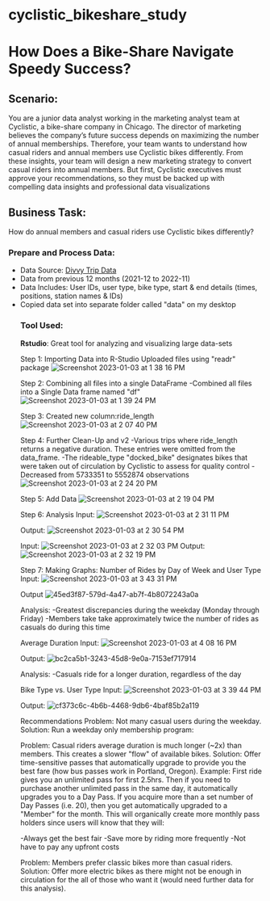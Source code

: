 # cyclistic_bikeshare_study
<h1>How Does a Bike-Share Navigate Speedy Success?</h1>

<h2>Scenario:</h2>
You are a junior data analyst working in the marketing analyst team at Cyclistic, a bike-share company in Chicago. The director of marketing believes the company’s future success depends on maximizing the number of annual memberships. Therefore, your team wants to understand how casual riders and annual members use Cyclistic bikes differently. From these insights, your team will design a new marketing strategy to convert casual riders into annual members. But first, Cyclistic executives must approve your recommendations, so they must be backed up with compelling data insights and professional data visualizations


<h2>Business Task:</h2>
How do annual members and casual riders use Cyclistic bikes differently?

<h3>Prepare and Process Data:</h3>
<ul>
  <li> Data Source: <a href="https://divvy-tripdata.s3.amazonaws.com/index.html"> Divvy Trip Data </a> </li>
  <li>Data from previous 12 months (2021-12 to 2022-11)</li>
  <li>Data Includes: User IDs, user type, bike type, start & end details (times, positions, station names & IDs)</li>
  <li>Copied data set into separate folder called "data" on my desktop</li>

<h3>Tool Used:</h3>
  <b>Rstudio</b>: Great tool for analyzing and visualizing large data-sets

Step 1: Importing Data into R-Studio
Uploaded files using "readr" package
![Screenshot 2023-01-03 at 1 38 16 PM](https://user-images.githubusercontent.com/114360846/210445546-fca6ea99-e6dc-4b8f-aabe-603f2863f777.png)


Step 2: Combining all files into a single DataFrame
-Combined all files into a Single Data frame named "df"
![Screenshot 2023-01-03 at 1 39 24 PM](https://user-images.githubusercontent.com/114360846/210445691-da16ad95-aa57-4dfd-9ed2-1fafd9a1a0cd.png)

Step 3: Created new column:ride_length
![Screenshot 2023-01-03 at 2 07 40 PM](https://user-images.githubusercontent.com/114360846/210449303-fe171ce7-b95c-42ee-a43d-452fa571f0a9.png)

Step 4: Further Clean-Up and v2
-Various trips where ride_length returns a negative duration. These entries were omitted from the data_frame.
-The rideable_type "docked_bike" designates bikes that were taken out of circulation by Cyclistic to assess for quality control
-Decreased from 5733351 to 5552874 observations
![Screenshot 2023-01-03 at 2 24 20 PM](https://user-images.githubusercontent.com/114360846/210451330-29ce7149-44f8-4daf-9f90-8d6a8c973219.png)

Step 5: Add Data
![Screenshot 2023-01-03 at 2 19 04 PM](https://user-images.githubusercontent.com/114360846/210450653-69e9206d-fa87-4f23-96e2-f9f38fb51c00.png)

Step 6: Analysis
Input:
![Screenshot 2023-01-03 at 2 31 11 PM](https://user-images.githubusercontent.com/114360846/210452135-319ec348-d0e9-4940-b07f-d447378b603f.png)

Output:
![Screenshot 2023-01-03 at 2 30 54 PM](https://user-images.githubusercontent.com/114360846/210452105-18282c71-22c9-44a0-9151-cd4942678fbe.png)

Input:
![Screenshot 2023-01-03 at 2 32 03 PM](https://user-images.githubusercontent.com/114360846/210452226-45d9b958-db62-4181-a18a-90a3fad45dc5.png)
Output:
![Screenshot 2023-01-03 at 2 32 19 PM](https://user-images.githubusercontent.com/114360846/210452259-a525a285-6c96-4a0f-811c-2941bb1bcd0f.png)


Step 7: Making Graphs:
Number of Rides by Day of Week and User Type
Input:
![Screenshot 2023-01-03 at 3 43 31 PM](https://user-images.githubusercontent.com/114360846/210459541-e0ba01fb-d00e-4d39-814b-c23ad5cec26e.png)

Output
![45ed3f87-579d-4a47-ab7f-4b8072243a0a](https://user-images.githubusercontent.com/114360846/210459581-4c24e7ed-ff13-4d32-a707-e4304fd5aa3f.png)

Analysis:
-Greatest discrepancies during the weekday (Monday through Friday)
  -Members take take approximately twice the number of rides as casuals do during this time

Average Duration 
Input:
![Screenshot 2023-01-03 at 4 08 16 PM](https://user-images.githubusercontent.com/114360846/210461659-fe6d86c3-1689-4df7-9bec-4f123a0f1b34.png)

Output:
![bc2ca5b1-3243-45d8-9e0a-7153ef717914](https://user-images.githubusercontent.com/114360846/210461691-6bfe77ac-9dba-44c3-91e1-c68fc918a9b8.png)


Analysis:
-Casuals ride for a longer duration, regardless of the day

Bike Type vs. User Type
Input:
![Screenshot 2023-01-03 at 3 39 44 PM](https://user-images.githubusercontent.com/114360846/210459199-4b93df65-9cd2-4a36-bfb7-6a04c4bffe1c.png)

Output:
![cf373c6c-4b6b-4468-9db6-4baf85b2a119](https://user-images.githubusercontent.com/114360846/210459284-7b651e95-fdec-441b-8bc1-c504f10c6f4e.png)


Recommendations
Problem: Not many casual users during the weekday.
Solution: Run a weekday only membership program:

Problem: Casual riders average duration is much longer (~2x) than members. This creates a slower "flow" of available bikes.
Solution: Offer time-sensitive passes that automatically upgrade to provide you the best fare (how bus passes work in Portland, Oregon). Example: First ride gives you an unlimited pass for first 2.5hrs. Then if you need to purchase another unlimited pass in the same day, it automatically upgrades you to a Day Pass. If you acquire more than a set number of Day Passes (i.e. 20), then you get automatically upgraded to a "Member" for the month. This will organically create more monthly pass holders since users will know that they will:

-Always get the best fair
-Save more by riding more frequently
-Not have to pay any upfront costs

Problem: Members prefer classic bikes more than casual riders.
Solution: Offer more electric bikes as there might not be enough in circulation for the all of those who want it (would need further data for this analysis).
